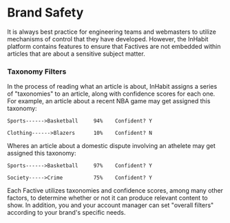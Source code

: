 # Brand Safety

It is always best practice for engineering teams and webmasters to utilize mechanisms of control that they have developed. However, the InHabit platform contains features to ensure that Factives are not embedded within articles that are about a sensitive subject matter. 



### Taxonomy Filters

In the process of reading what an article is about, InHabit assigns a series of "taxonomies" to an article, along with confidence scores for each one. For example, an article about a recent NBA game may get assigned this taxonomy:

`Sports------>Basketball     94%    Confident? Y`

`Clothing------>Blazers      10%    Confident? N`



Wheres an article about a domestic dispute involving an athelete may get assigned this taxonomy:

`Sports------>Basketball     97%    Confident? Y`

`Society----->Crime          75%    Confident? Y` 



Each Factive utilizes taxonomies and confidence scores, among many other factors, to determine whether or not it can produce relevant content to show. In addition, you and your account manager can set "overall filters" according to your brand's specific needs.

